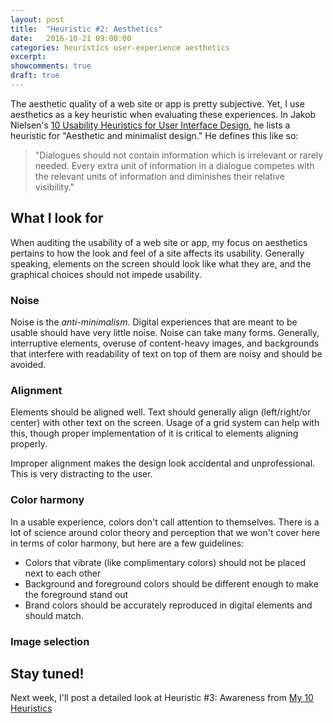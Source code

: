 ```yaml
---
layout: post
title:  "Heuristic #2: Aesthetics"
date:   2016-10-21 09:00:00
categories: heuristics user-experience aesthetics
excerpt:
showcomments: true
draft: true
---
```


The aesthetic quality of a web site or app is pretty subjective. Yet, I use aesthetics as a key heuristic when evaluating these experiences. In Jakob Nielsen's [10 Usability Heuristics for User Interface Design](https://www.nngroup.com/articles/ten-usability-heuristics/), he lists a heuristic for &quot;Aesthetic and minimalist design.&quot; He defines this like so:

> &quot;Dialogues should not contain information which is irrelevant or rarely needed. Every extra unit of information in a dialogue competes with the relevant units of information and diminishes their relative visibility.&quot;

## What I look for

When auditing the usability of a web site or app, my focus on aesthetics pertains to how the look and feel of a site affects its usability. Generally speaking, elements on the screen should look like what they are, and the graphical choices should not impede usability.

### Noise

Noise is the _anti-minimalism_. Digital experiences that are meant to be usable should have very little noise. Noise can take many forms. Generally, interruptive elements, overuse of content-heavy images, and backgrounds that interfere with readability of text on top of them are noisy and should be avoided.

### Alignment

Elements should be aligned well. Text should generally align (left/right/or center) with other text on the screen. Usage of a grid system can help with this, though proper implementation of it is critical to elements aligning properly.

Improper alignment makes the design look accidental and unprofessional. This is very distracting to the user.

### Color harmony

In a usable experience, colors don't call attention to themselves. There is a lot of science around color theory and perception that we won't cover here in terms of color harmony, but here are a few guidelines:

- Colors that vibrate (like complimentary colors) should not be placed next to each other
- Background and foreground colors should be different enough to make the foreground stand out
- Brand colors should be accurately reproduced in digital elements and should match.

### Image selection





## Stay tuned!

Next week, I'll post a detailed look at Heuristic #3: Awareness from [My 10 Heuristics](http://seanrice.net/heuristics/user-experience/2016/10/07/heuristics-overview.html)
